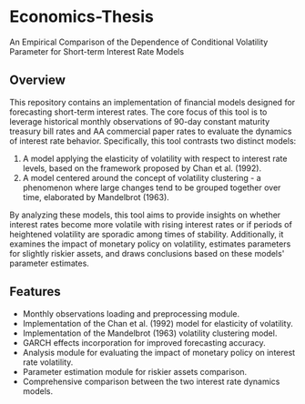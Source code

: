 # Economics-Thesis
An Empirical Comparison of the Dependence of Conditional Volatility Parameter for Short-term Interest Rate Models

## Overview

This repository contains an implementation of financial models designed for forecasting short-term interest rates. The core focus of this tool is to leverage historical monthly observations of 90-day constant maturity treasury bill rates and AA commercial paper rates to evaluate the dynamics of interest rate behavior. Specifically, this tool contrasts two distinct models:

1. A model applying the elasticity of volatility with respect to interest rate levels, based on the framework proposed by Chan et al. (1992).
2. A model centered around the concept of volatility clustering - a phenomenon where large changes tend to be grouped together over time, elaborated by Mandelbrot (1963).

By analyzing these models, this tool aims to provide insights on whether interest rates become more volatile with rising interest rates or if periods of heightened volatility are sporadic among times of stability. Additionally, it examines the impact of monetary policy on volatility, estimates parameters for slightly riskier assets, and draws conclusions based on these models' parameter estimates.

## Features

- Monthly observations loading and preprocessing module.
- Implementation of the Chan et al. (1992) model for elasticity of volatility.
- Implementation of the Mandelbrot (1963) volatility clustering model.
- GARCH effects incorporation for improved forecasting accuracy.
- Analysis module for evaluating the impact of monetary policy on interest rate volatility.
- Parameter estimation module for riskier assets comparison.
- Comprehensive comparison between the two interest rate dynamics models.
